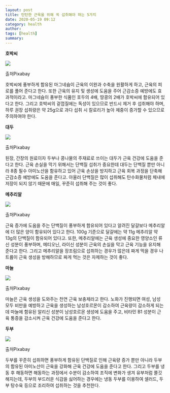```yaml
---
layout: post
title: 탄탄한 근육을 위해 꼭 섭취해야 하는 5가지 
date: 2020-05-19 09:12
category: health
author: 
tags: [health]
summary: 
---
```



**호박씨**

![](https://img1.daumcdn.net/thumb/R720x0/?fname=https%3A%2F%2Ft1.daumcdn.net%2Fliveboard%2Finterstella-story%2F14063a28d2fd457d9b2ede54c1b5a455.JPG)

출처Pixabay

호박씨에 풍부하게 함유된 마그네슘이 근육의 이완과 수축을 원활하게 하고, 근육의 피로를 풀어 준다고 한다. 또한 근육의 유지 및 생성에 도움을 주어 근감소증 예방에도 효과적이라고. 마그네슘이 풍부한 식품인 호두의 4배, 땅콩의 2배가 호박씨에 함유되어 있다고 한다. 그리고 호박씨의 겉껍질에는 독성이 있으므로 반드시 제거 후 섭취해야 하며, 하루 권장 섭취량은 약 25g으로 과다 섭취 시 칼로리가 높아 체중이 증가할 수 있으므로 주의하여야 한다.

**대두**

![](https://img1.daumcdn.net/thumb/R720x0/?fname=https%3A%2F%2Ft1.daumcdn.net%2Fliveboard%2Finterstella-story%2Fbe15233c7eea460aa1e66dbd925cb53b.JPG)

출처Pixabay

된장, 간장의 원료이자 두부나 콩나물의 주재료로 쓰이는 대두가 근육 건강에 도움을 준다고 한다. 근육 손실을 막기 위해서는 단백질 섭취가 중요한데 대두는 단백질 뿐만 아니라 8종 필수 아미노산을 함유하고 있어 근육 손상을 방지하고 근육 회복 과정을 단축해 근감소증 예방에도 도움을 준다고. 아울러 단백질은 많이 섭취해도 탄수화물처럼 체내에 저장이 되지 않기 때문에 매일, 꾸준히 섭취해 주는 것이 좋다.

**메추리알**

![](https://img1.daumcdn.net/thumb/R720x0/?fname=https%3A%2F%2Ft1.daumcdn.net%2Fliveboard%2Finterstella-story%2F58047e7c698e427fb0356163cb4607ea.JPG)

출처Pixabay

근육 증가에 도움을 주는 단백질이 풍부하게 함유되어 있다고 알려진 달걀보다 메추리알에 더 많은 양이 함유되어 있다고 한다. 100g 기준으로 달걀에는 약 11g 메추리알 약 13g의 단백질이 함유되어 있다고. 또한, 메추리알에는 근육 생성에 중요한 영양소인 류신 성분이 풍부하며, 메티오닌, 라이신 성분이 근육의 손실을 막고 근육 기능을 유지해 준다고 한다. 그리고 메추리알을 장조림으로 섭취하는 경우가 많은데 짜게 먹을 경우 나트륨이 근육 생성을 방해하므로 짜게 먹는 것은 자제하는 것이 좋다.

**마늘**

![](https://img1.daumcdn.net/thumb/R720x0/?fname=https%3A%2F%2Ft1.daumcdn.net%2Fliveboard%2Finterstella-story%2F74a35c6f45384d3396aa4183b4a43a75.JPG)

출처Pixabay

마늘은 근육 생성을 도와주는 천연 근육 보충제라고 한다. 노화가 진행되면 여성, 남성 모두 비만을 예방하고 근육을 생성하는 남성호르몬이 감소하여 근육량이 감소하게 되는데 마늘에 함유된 알리신 성분이 남성호르몬 생성에 도움을 주고, 비타민 B1 성분이 근육 통증을 감소시켜 근육 건강에 도움을 준다고 한다.

**두부**

![](https://img1.daumcdn.net/thumb/R720x0/?fname=https%3A%2F%2Ft1.daumcdn.net%2Fliveboard%2Finterstella-story%2F1e153e9387624506bf9ad123dd3a3046.JPG)

출처Pixabay

두부를 꾸준히 섭취하면 풍부하게 함유된 단백질로 인해 근육량 증가 뿐만 아니라 두부의 함유된 아미노산이 근육을 강화해 근육 건강에 도움을 준다고 한다. 그리고 두부를 냉동 후 해동하면 해동하는 과정에서 수분이 감소하여 조직에 변화가 생겨 유부처럼 쫄깃해지는데, 두부의 부드러운 식감을 싫어하는 경우에는 냉동 두부를 이용하여 샐러드, 두부 탕수육 등으로 조리하여 섭취하는 것을 추천한다.